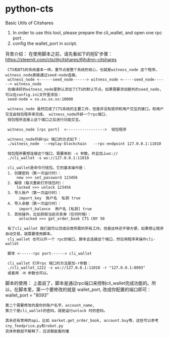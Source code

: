 # python-cts

Basic Utils of Citshares

1. In order to use this tool, please prepare the cli_wallet, and open one rpc port .
2. config the wallet_port in script.

背景介绍：
     在使用脚本之前，请先看如下的挖矿步骤：
     https://steemit.com/cts/@citshares/6jhdmn-citshares
     
     CTS和BTS的系统基本一样。重节点是整个系统的核心，也就是witness_node 这个程序。 witness_node直接通过seed-node连接。
     witness_node <------seed_node------> witness_node <-----seed_node------> witness_node
     在编译好的witness_node里默认添加了CTS的默认节点。如果需要添加额外的seed_node,可以在config.ini文件里添加：
     seed-node = xx.xx.xx.xx:10000
     
     witness_node 虽然完成了CTS系统的主要工作，但是并没有提供和用户交互的接口。和用户交互由钱包程序来完成。 witness_node开辟一个rpc端口，
     钱包程序连接上这个端口之后进行功能交互。
     
     witness_node [rpc port]  <----------------->  钱包程序
     
     witness_node开辟rpc 端口的方式如下：
     ./witness_node  --replay-blockchain   --rpc-endpoint 127.0.0.1:11010
     
     钱包程序要想连接这个端口，需要用到 -s 参数，并且加上ws://
     ./cli_wallet -s ws://127.0.0.1:11010
     
     cli_wallet是命令行钱包。它的基本操作是：
     1. 创建密码（第一次运行时）：
         new >>> set_password 123456 
     2. 解锁（每次重新打开钱包时）：
         locked >>> unlock 123456
     3. 导入账户（第一次运行时）：
          import_key  账户名  私钥 true
     4. 导入余额（第一次运行时）：
          import_balance  用户名 [私钥] true
     5. 其他操作，比如获取当前买卖单（任何时候）：
          unlocked >>> get_order_book CTS CNY 50
     
     有了cli_wallet 我们就可以完成日常所需的所有工作。但是这样还不够方便，如果想让程序自动交易，就需要使用脚本。
     cli_wallet 也可以开一个 rpc的端口，脚本去连接这个端口，然后用程序来操作cli-wallet
     
     脚本 <------rpc port------> cli_wallet
     
     cli_wallet 打开rpc 端口的方法是加-r参数：
     ./cli_wallet_1222 -s ws://127.0.0.1:11010 -r "127.0.0.1:8093"
     或者用 -H 参数也可以。
     
脚本的使用：
    上面说了，脚本是通过rpc端口来控制cli_wallet完成功能的。所以，在脚本里，第一个要修改的就是 wallet_port, 
    改成你配置的端口即可：
    wallet_port = "8093"
    
    第二个需要修改的是你的账户名字，account_name, 
    第三个是cli_wallet的密码，就是运行unlock 时的密码。
    
    其余还有常用的api，比如 market.get_order_book, account.buy等，这些可以参考cny_feedprice.py和robot.py
    具体参数就不解释了，应该都能看的懂
    
     
     
     
     
     
     
     
      
      
